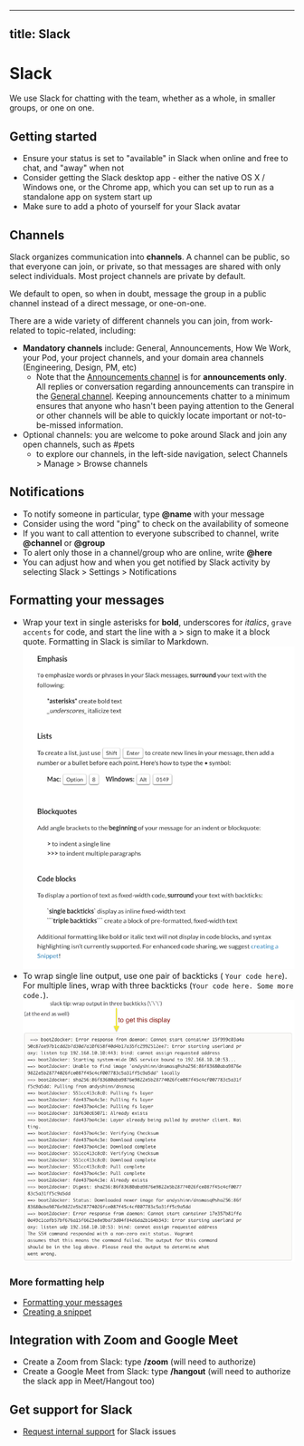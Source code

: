 ______________________________________________________________________

## title: Slack

# Slack

We use Slack for chatting with the team, whether as a whole, in smaller groups, or one on one.

## Getting started

- Ensure your status is set to "available" in Slack when online and free to chat, and "away" when not
- Consider getting the Slack desktop app - either the native OS X / Windows one, or the Chrome app, which you can set up to run as a standalone app on system start up
- Make sure to add a photo of yourself for your Slack avatar

## Channels

Slack organizes communication into **channels**. A channel can be public, so that everyone can join, or private, so that messages are shared with only select individuals. Most project channels are private by default.

We default to open, so when in doubt, message the group in a public channel instead of a direct message, or one-on-one.

There are a wide variety of different channels you can join, from work-related to topic-related, including:

- **Mandatory channels** include: General, Announcements, How We Work, your Pod, your project channels, and your domain area channels (Engineering, Design, PM, etc)
    - Note that the [Announcements channel](https://civicactions.slack.com/messages/announcements/details/) is for **announcements only**. All replies or conversation regarding announcements can transpire in the [General channel](https://civicactions.slack.com/messages/general/). Keeping announcements chatter to a minimum ensures that anyone who hasn't been paying attention to the General or other channels will be able to quickly locate important or not-to-be-missed information.
- Optional channels: you are welcome to poke around Slack and join any open channels, such as #pets
    - to explore our channels, in the left-side navigation, select Channels > Manage > Browse channels

## Notifications

- To notify someone in particular, type **@name** with your message
- Consider using the word "ping" to check on the availability of someone
- If you want to call attention to everyone subscribed to channel, write **@channel** or **@group**
- To alert only those in a channel/group who are online, write **@here**
- You can adjust how and when you get notified by Slack activity by selecting Slack > Settings > Notifications

## Formatting your messages

- Wrap your text in single asterisks for **bold**, underscores for _italics_, `grave accents` for code, and start the line with a > sign to make it a block quote. Formatting in Slack is similar to Markdown.![Formatting in Slack](../../assets/images/slack-formatting.png "Slack Formatting")
- To wrap single line output, use one pair of backticks ( `Your code here`). For multiple lines, wrap with three backticks (`Your code here. Some more code.`). ![Wrapping code](../../assets/images/backticks.png "Wrapping code")

### More formatting help

- [Formatting your messages](https://slack.zendesk.com/hc/en-us/articles/202288908-Formatting-your-message)
- [Creating a snippet](https://slack.zendesk.com/hc/en-us/articles/204145658-Creating-a-Snippet)

## Integration with Zoom and Google Meet

- Create a Zoom from Slack: type **/zoom** (will need to authorize)
- Create a Google Meet from Slack: type **/hangout** (will need to authorize the slack app in Meet/Hangout too)

## Get support for Slack

- [Request internal support](README.md) for Slack issues
